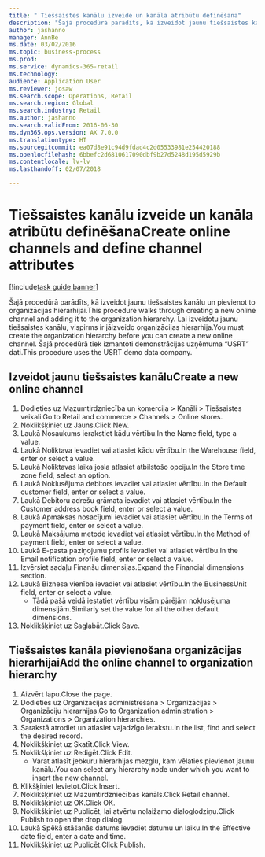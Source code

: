 ```yaml
--- 
title: " Tiešsaistes kanālu izveide un kanāla atribūtu definēšana"
description: "Šajā procedūrā parādīts, kā izveidot jaunu tiešsaistes kanālu un pievienot to organizācijas hierarhijai."
author: jashanno
manager: AnnBe
ms.date: 03/02/2016
ms.topic: business-process
ms.prod: 
ms.service: dynamics-365-retail
ms.technology: 
audience: Application User
ms.reviewer: josaw
ms.search.scope: Operations, Retail
ms.search.region: Global
ms.search.industry: Retail
ms.author: jashanno
ms.search.validFrom: 2016-06-30
ms.dyn365.ops.version: AX 7.0.0
ms.translationtype: HT
ms.sourcegitcommit: ea07d8e91c94d9fdad4c2d05533981e254420188
ms.openlocfilehash: 6bbefc2d6810617090dbf9b27d5248d195d5929b
ms.contentlocale: lv-lv
ms.lasthandoff: 02/07/2018

---
```

# <a name="create-online-channels-and-define-channel-attributes"></a><span data-ttu-id="1ba57-103"> Tiešsaistes kanālu izveide un kanāla atribūtu definēšana</span><span class="sxs-lookup"><span data-stu-id="1ba57-103">Create online channels and define channel attributes</span></span>

[!include[task guide banner](../includes/task-guide-banner.md)]

<span data-ttu-id="1ba57-104">Šajā procedūrā parādīts, kā izveidot jaunu tiešsaistes kanālu un pievienot to organizācijas hierarhijai.</span><span class="sxs-lookup"><span data-stu-id="1ba57-104">This procedure walks through creating a new online channel and adding it to the organization hierarchy.</span></span> <span data-ttu-id="1ba57-105">Lai izveidotu jaunu tiešsaistes kanālu, vispirms ir jāizveido organizācijas hierarhija.</span><span class="sxs-lookup"><span data-stu-id="1ba57-105">You must create the organization hierarchy before you can create a new online channel.</span></span> <span data-ttu-id="1ba57-106">Šajā procedūrā tiek izmantoti demonstrācijas uzņēmuma “USRT” dati.</span><span class="sxs-lookup"><span data-stu-id="1ba57-106">This procedure uses the USRT demo data company.</span></span>


## <a name="create-a-new-online-channel"></a><span data-ttu-id="1ba57-107">Izveidot jaunu tiešsaistes kanālu</span><span class="sxs-lookup"><span data-stu-id="1ba57-107">Create a new online channel</span></span>
1. <span data-ttu-id="1ba57-108">Dodieties uz Mazumtirdzniecība un komercija > Kanāli > Tiešsaistes veikali.</span><span class="sxs-lookup"><span data-stu-id="1ba57-108">Go to Retail and commerce > Channels > Online stores.</span></span>
2. <span data-ttu-id="1ba57-109">Noklikšķiniet uz Jauns.</span><span class="sxs-lookup"><span data-stu-id="1ba57-109">Click New.</span></span>
3. <span data-ttu-id="1ba57-110">Laukā Nosaukums ierakstiet kādu vērtību.</span><span class="sxs-lookup"><span data-stu-id="1ba57-110">In the Name field, type a value.</span></span>
4. <span data-ttu-id="1ba57-111">Laukā Noliktava ievadiet vai atlasiet kādu vērtību.</span><span class="sxs-lookup"><span data-stu-id="1ba57-111">In the Warehouse field, enter or select a value.</span></span>
5. <span data-ttu-id="1ba57-112">Laukā Noliktavas laika josla atlasiet atbilstošo opciju.</span><span class="sxs-lookup"><span data-stu-id="1ba57-112">In the Store time zone field, select an option.</span></span>
6. <span data-ttu-id="1ba57-113">Laukā Noklusējuma debitors ievadiet vai atlasiet vērtību.</span><span class="sxs-lookup"><span data-stu-id="1ba57-113">In the Default customer field, enter or select a value.</span></span>
7. <span data-ttu-id="1ba57-114">Laukā Debitoru adrešu grāmata ievadiet vai atlasiet vērtību.</span><span class="sxs-lookup"><span data-stu-id="1ba57-114">In the Customer address book field, enter or select a value.</span></span>
8. <span data-ttu-id="1ba57-115">Laukā Apmaksas nosacījumi ievadiet vai atlasiet vērtību.</span><span class="sxs-lookup"><span data-stu-id="1ba57-115">In the Terms of payment field, enter or select a value.</span></span>
9. <span data-ttu-id="1ba57-116">Laukā Maksājuma metode ievadiet vai atlasiet vērtību.</span><span class="sxs-lookup"><span data-stu-id="1ba57-116">In the Method of payment field, enter or select a value.</span></span>
10. <span data-ttu-id="1ba57-117">Laukā E-pasta paziņojumu profils ievadiet vai atlasiet vērtību.</span><span class="sxs-lookup"><span data-stu-id="1ba57-117">In the Email notification profile field, enter or select a value.</span></span>
11. <span data-ttu-id="1ba57-118">Izvērsiet sadaļu Finanšu dimensijas.</span><span class="sxs-lookup"><span data-stu-id="1ba57-118">Expand the Financial dimensions section.</span></span>
12. <span data-ttu-id="1ba57-119">Laukā Biznesa vienība ievadiet vai atlasiet vērtību.</span><span class="sxs-lookup"><span data-stu-id="1ba57-119">In the BusinessUnit field, enter or select a value.</span></span>
    * <span data-ttu-id="1ba57-120">Tādā pašā veidā iestatiet vērtību visām pārējām noklusējuma dimensijām.</span><span class="sxs-lookup"><span data-stu-id="1ba57-120">Similarly set the value for all the other default dimensions.</span></span>  
13. <span data-ttu-id="1ba57-121">Noklikšķiniet uz Saglabāt.</span><span class="sxs-lookup"><span data-stu-id="1ba57-121">Click Save.</span></span>

## <a name="add-the-online-channel-to-organization-hierarchy"></a><span data-ttu-id="1ba57-122">Tiešsaistes kanāla pievienošana organizācijas hierarhijai</span><span class="sxs-lookup"><span data-stu-id="1ba57-122">Add the online channel to organization hierarchy</span></span>
1. <span data-ttu-id="1ba57-123">Aizvērt lapu.</span><span class="sxs-lookup"><span data-stu-id="1ba57-123">Close the page.</span></span>
2. <span data-ttu-id="1ba57-124">Dodieties uz Organizācijas administrēšana > Organizācijas > Organizāciju hierarhijas.</span><span class="sxs-lookup"><span data-stu-id="1ba57-124">Go to Organization administration > Organizations > Organization hierarchies.</span></span>
3. <span data-ttu-id="1ba57-125">Sarakstā atrodiet un atlasiet vajadzīgo ierakstu.</span><span class="sxs-lookup"><span data-stu-id="1ba57-125">In the list, find and select the desired record.</span></span>
4. <span data-ttu-id="1ba57-126">Noklikšķiniet uz Skatīt.</span><span class="sxs-lookup"><span data-stu-id="1ba57-126">Click View.</span></span>
5. <span data-ttu-id="1ba57-127">Noklikšķiniet uz Rediģēt.</span><span class="sxs-lookup"><span data-stu-id="1ba57-127">Click Edit.</span></span>
    * <span data-ttu-id="1ba57-128">Varat atlasīt jebkuru hierarhijas mezglu, kam vēlaties pievienot jaunu kanālu.</span><span class="sxs-lookup"><span data-stu-id="1ba57-128">You can select any hierarchy node under which you want to insert the new channel.</span></span>  
6. <span data-ttu-id="1ba57-129">Klikšķiniet Ievietot.</span><span class="sxs-lookup"><span data-stu-id="1ba57-129">Click Insert.</span></span>
7. <span data-ttu-id="1ba57-130">Noklikšķiniet uz Mazumtirdzniecības kanāls.</span><span class="sxs-lookup"><span data-stu-id="1ba57-130">Click Retail channel.</span></span>
8. <span data-ttu-id="1ba57-131">Noklikšķiniet uz OK.</span><span class="sxs-lookup"><span data-stu-id="1ba57-131">Click OK.</span></span>
9. <span data-ttu-id="1ba57-132">Noklikšķiniet uz Publicēt, lai atvērtu nolaižamo dialoglodziņu.</span><span class="sxs-lookup"><span data-stu-id="1ba57-132">Click Publish to open the drop dialog.</span></span>
10. <span data-ttu-id="1ba57-133">Laukā Spēkā stāšanās datums ievadiet datumu un laiku.</span><span class="sxs-lookup"><span data-stu-id="1ba57-133">In the Effective date field, enter a date and time.</span></span>
11. <span data-ttu-id="1ba57-134">Noklikšķiniet uz Publicēt.</span><span class="sxs-lookup"><span data-stu-id="1ba57-134">Click Publish.</span></span>


